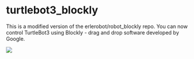 # turtlebot3_blockly
This is a modified version of the erlerobot/robot_blockly repo. 
You can now control TurtleBot3 using Blockly - drag and drop software developed by Google.

![](img/simpCode.gif)
